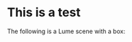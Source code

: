 # This is a test

The following is a Lume scene with a box:

<div style="width: 400px; height: 300px;">
  <lume-scene webgl>
    <lume-point-light color="white" position="0 0 500"></lume-point-light>
    <lume-box size="100 100 100" align-point="0.5 0.5 0.5" mount-point="0.5 0.5 0.5" color="royalblue" rotation="10 20 30"></lume-box>
  </lume-scene>
</div>
<script type="module">
  const resp = await fetch('https://unpkg.com/lume@0.3.0-alpha.26/dist/global.js')
  const code = await resp.text()
  const script = document.createElement('script')
  script.textContent = code
  document.head.append(script)
  // await new Promise(r => script.onload = r)
  const {defineElements} = LUME
  defineElements()
</script>
